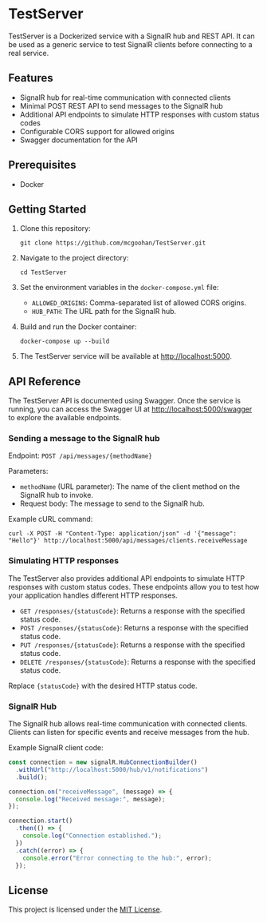 # TestServer

TestServer is a Dockerized service with a SignalR hub and REST API. It can be used as a generic service to test SignalR clients before connecting to a real service.

## Features

- SignalR hub for real-time communication with connected clients
- Minimal POST REST API to send messages to the SignalR hub
- Additional API endpoints to simulate HTTP responses with custom status codes
- Configurable CORS support for allowed origins
- Swagger documentation for the API

## Prerequisites

- Docker

## Getting Started

1. Clone this repository:

   ```shell
   git clone https://github.com/mcgoohan/TestServer.git
   ```

2. Navigate to the project directory:

   ```shell
   cd TestServer
   ```

3. Set the environment variables in the `docker-compose.yml` file:

   - `ALLOWED_ORIGINS`: Comma-separated list of allowed CORS origins.
   - `HUB_PATH`: The URL path for the SignalR hub.

4. Build and run the Docker container:

   ```shell
   docker-compose up --build
   ```

5. The TestServer service will be available at [http://localhost:5000](http://localhost:5000).

## API Reference

The TestServer API is documented using Swagger. Once the service is running, you can access the Swagger UI at [http://localhost:5000/swagger](http://localhost:5000/swagger) to explore the available endpoints.

### Sending a message to the SignalR hub

Endpoint: `POST /api/messages/{methodName}`

Parameters:

- `methodName` (URL parameter): The name of the client method on the SignalR hub to invoke.
- Request body: The message to send to the SignalR hub.

Example cURL command:

```shell
curl -X POST -H "Content-Type: application/json" -d '{"message": "Hello"}' http://localhost:5000/api/messages/clients.receiveMessage
```

### Simulating HTTP responses

The TestServer also provides additional API endpoints to simulate HTTP responses with custom status codes. These endpoints allow you to test how your application handles different HTTP responses.

- `GET /responses/{statusCode}`: Returns a response with the specified status code.
- `POST /responses/{statusCode}`: Returns a response with the specified status code.
- `PUT /responses/{statusCode}`: Returns a response with the specified status code.
- `DELETE /responses/{statusCode}`: Returns a response with the specified status code.

Replace `{statusCode}` with the desired HTTP status code.

### SignalR Hub

The SignalR hub allows real-time communication with connected clients. Clients can listen for specific events and receive messages from the hub.

Example SignalR client code:

```javascript
const connection = new signalR.HubConnectionBuilder()
  .withUrl("http://localhost:5000/hub/v1/notifications")
  .build();

connection.on("receiveMessage", (message) => {
  console.log("Received message:", message);
});

connection.start()
  .then(() => {
    console.log("Connection established.");
  })
  .catch((error) => {
    console.error("Error connecting to the hub:", error);
  });
```

## License

This project is licensed under the [MIT License](LICENSE).
```